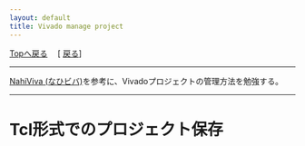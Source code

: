```yaml
---
layout: default
title: Vivado manage project
---
```

<!-- ---------------------------------------------------------------------------------------------------- -->
<!-- ヘッダ部 -->
<div class="column-one">
<!-- ---------------------------------------------------------------------------------------------------- -->

  [Topへ戻る](../index.md)  　[ [戻る](FPGA.md)]

  --------------------------------------------------------------------------
   <a href="https://github.com/tokuden/NahiViva" target="_blank">NahiViva (なひビバ)</a>を参考に、Vivadoプロジェクトの管理方法を勉強する。

  --------------------------------------------------------------------------
</div>

<!-- ---------------------------------------------------------------------------------------------------- -->
<!-- セクション -->
<div class="column-one">
<!-- ---------------------------------------------------------------------------------------------------- -->
  
  # Tcl形式でのプロジェクト保存

</div>
